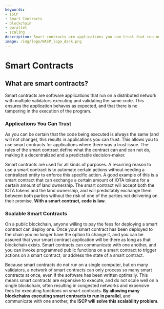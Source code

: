 ```yaml
---
keywords:
- ISCP
- Smart Contracts
- blockchain
- parallel
- scaling
description: Smart contracts are applications you can trust that run on a distributed network with multiple validators all executing and validating the same code.
image: /img/logo/WASP_logo_dark.png
---
```

# Smart Contracts

## What are smart contracts?

Smart contracts are software applications that run on a distributed network with multiple validators executing and validating the same code.  This ensures the application behaves as expected, and that there is no tampering in the execution of the program. 

### Applications You Can Trust

As you can be certain that the code being executed is always the same (and will not change), this results in applications you can trust. This allows you to use smart contracts for applications where there was a trust issue. The rules of the smart contract define what the contract can and can not do, making it a decentralized and a predictable decision-maker.

Smart contracts are used for all kinds of purposes.  A recurring reason to use a smart contract is to automate certain actions without needing a centralized entity to enforce this specific action. A good example of this is a smart contract that can exchange a certain amount of IOTA tokens for a certain amount of land ownership. The smart contract will accept both the IOTA tokens and the land ownership, and will predictably exchange them between both parties without the risk of one of the parties not delivering on their promise. **With a smart contract, code is law**.

### Scalable Smart Contracts

On a public blockchain, anyone willing to pay the fees for deploying a smart contract can deploy one. Once your smart contract has been deployed to the chain you no longer have the option to change it, and you can be assured that your smart contract application will be there as long as that blockchain exists. Smart contracts can communicate with one another, and you can invoke programmed public functions on a smart contract to trigger actions on a smart contract, or address the state of a smart contract.

Because smart contracts do not run on a single computer, but on many validators, a network of smart contracts can only process so many smart contracts at once, even if the software has been written optimally. This means smart contracts are expensive to execute, and do not scale well on a single blockchain, often resulting in congested networks and expensive fees for executing functions on smart contracts. **By allowing many blockchains executing smart contracts to run in parallel**, and communicate with one another, the **ISCP will solve this scalability problem.**
